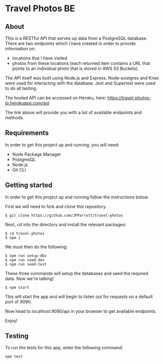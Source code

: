 # Travel Photos BE

## About

This is a RESTful API that serves up data from a PostgreSQL database. There are two endpoints which I have created in order to provide information on:

- locations that I have visited
- photos from these locations (each returned item contains a URL that points to an individual photo that is stored in AWS S3 Buckets)

The API itself was built using Node.js and Express. Node-postgres and Knex were used for interacting with the database.
Jest and Supertest were used to do all testing.

The hosted API can be accessed on Heroku, here:
https://travel-photos-jp.herokuapp.com/api

The link above will provide you with a list of available endpoints and methods.

## Requirements

In order to get this project up and running, you will need:

- Node Package Manager
- PostgresQL
- Node.js
- Git CLI

## Getting started

In order to get this project up and running follow the instructions below.

First we will need to fork and clone this repository.

```
$ git clone https://github.com/JFParrott/travel-photos
```

Next, cd into the directory and install the relevant packages:

```
$ cd travel-photos
$ npm i
```

We must then do the following:

```
$ npm run setup-dbs
$ npm run seed-dev
$ npm run seed-test
```

These three commands will setup the databases and seed the required data. Now we're talking!

```
$ npm start
```

This will start the app and will begin to listen out for requests on a default port of 9090.

Now head to localhost:9090/api in your browser to get available endpoints.

Enjoy!

## Testing

To run the tests for this app, enter the following command:

```
npm test
```
